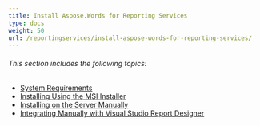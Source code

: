 ```yaml
---
title: Install Aspose.Words for Reporting Services
type: docs
weight: 50
url: /reportingservices/install-aspose-words-for-reporting-services/
---
```


###### This section includes the following topics: 

- [System Requirements](/words/reportingservices/system-requirements/)
- [Installing Using the MSI Installer](/words/reportingservices/installing-using-the-msi-installer/)
- [Installing on the Server Manually](/words/reportingservices/installing-on-the-server-manually/)
- [Integrating Manually with Visual Studio Report Designer](/words/reportingservices/integrating-manually-with-visual-studio-report-designer/)
